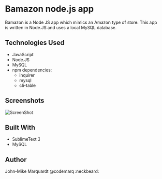# Bamazon node.js app
Bamazon is a Node JS app which mimics an Amazon type of store.  This app is written in Node.JS and uses a local MySQL database.

## Technologies Used
* JavaScript
* Node.JS
* MySQL
* npm dependencies:
	* inquirer
	* mysql
	* cli-table


## Screenshots
![ScreenShot]('custSuccess.png')

## Built With
* SublimeText 3
* MySQL


## Author
John-Mike Marquardt @codemarq
:neckbeard: